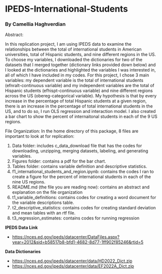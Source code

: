 # IPEDS-International-Students

### By Camellia Haghverdian

Abstract:

In this replication project, I am using IPEDS data to examine the relationships between the total of international students in American universities, total of Hispanic students, and nine different regions in the US. To choose my variables, I downloaded the dictionaries for two of the datasets that I merged together (dictionary links provided down below) and I looked at the dictionaries and highlighted the variables I was interested in, all of which I have included in my codes. For this project, I chose 3 main variables: my dependent variable is the total of international students (efnralt-continuous variable) and my independent variables are the total of Hispanic students (efhispt-continuous variable) and nine different regions across the US (obereg-categorical variable). My hypothesis is that by every increase in the percentage of total Hispanic students at a given region, there is an increase in the percentage of total international students in the US, and to do so, I run OLS regression and interaction model. I also created a bar chart to show the percent of internaitonal students in each of the 9 US regions.

File Organization:
In the home directory of this package, 8 files are important to look at for replication:

1. Data folder: includes c_data_download file that has the codes for downloading, unzipping, merging datasets, labeling, and generating variables.
2. Figures folder: contains a pdf for the bar chart.
3. Tables folder: contains variable definition and descriptive statistics.
4. f1_international_students_and_region.ipynb: contains the codes I ran to create a figure for the percent of international students in each of the nine US regions.
5. README.md (the file you are reading now): contains an abstract and explanation on the file organization
6. t1_variable_definitions: contains codes for creating a word document for the variable descriptions table.
7. t2_descriptive_statistics: contains codes for creating standard deviation and mean tables with an rtf file.
8. t3_regression_estimates: contains codes for running regression

**IPEDS Data Link**
- https://nces.ed.gov/ipeds/datacenter/DataFiles.aspx?year=2012&sid=b58517b8-bfd1-4682-8d77-1ff902f85246&rtid=5

**Data Dictionaries**
- https://nces.ed.gov/ipeds/datacenter/data/HD2022_Dict.zip
- https://nces.ed.gov/ipeds/datacenter/data/EF2022A_Dict.zip

